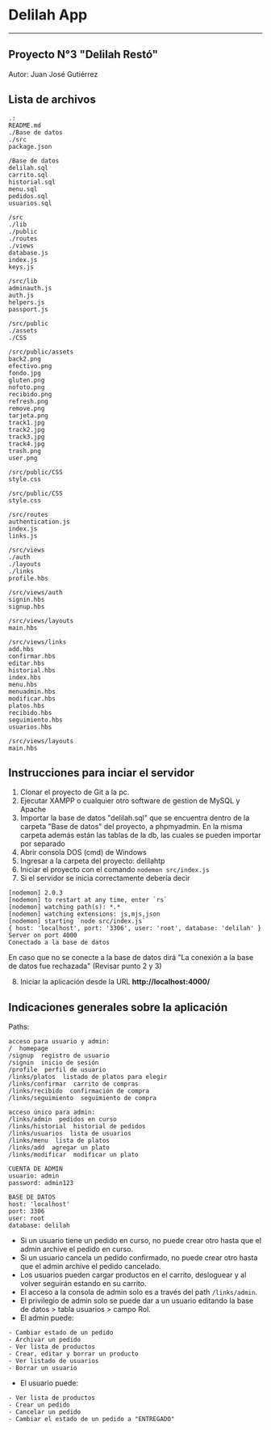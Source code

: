 # Delilah App
---

## Proyecto N°3 "Delilah Restó" 

Autor: Juan José Gutiérrez

Lista de archivos
-----
```
.:
README.md
./Base de datos
./src
package.json

```
```
/Base de datos
delilah.sql
carrito.sql
historial.sql
menu.sql
pedidos.sql
usuarios.sql
```
```
/src
./lib
./public
./routes
./views
database.js
index.js
keys.js
```
```
/src/lib
adminauth.js
auth.js
helpers.js
passport.js
```
```
/src/public
./assets
./CSS
```
```
/src/public/assets
back2.png
efectivo.png
fondo.jpg
gluten.png
nofoto.png
recibido.png
refresh.png
remove.png
tarjeta.png
track1.jpg
track2.jpg
track3.jpg
track4.jpg
trash.png
user.png
```
```
/src/public/CSS
style.css
```
```
/src/public/CSS
style.css
```
```
/src/routes
authentication.js
index.js
links.js
```
```
/src/views
./auth
./layouts
./links
profile.hbs
```
```
/src/views/auth
signin.hbs
signup.hbs
```
```
/src/views/layouts
main.hbs
```
```
/src/views/links
add.hbs
confirmar.hbs
editar.hbs
historial.hbs
index.hbs
menu.hbs
menuadmin.hbs
modificar.hbs
platos.hbs
recibido.hbs
seguimiento.hbs
usuarios.hbs
```
```
/src/views/layouts
main.hbs
```

Instrucciones para inciar el servidor
-----
1. Clonar el proyecto de Git a la pc.
2. Ejecutar XAMPP o cualquier otro software de gestion de MySQL y Apache
3. Importar la base de datos "delilah.sql" que se encuentra dentro de la carpeta "Base de datos" del proyecto, a phpmyadmin.
   En la misma carpeta además están las tablas de la db, las cuales se pueden importar por separado
4. Abrir consola DOS (cmd) de Windows
5. Ingresar a la carpeta del proyecto: delilahtp
6. Iniciar el proyecto con el comando `nodemon src/index.js`
7. Si el servidor se inicia correctamente debería decir 
```
[nodemon] 2.0.3
[nodemon] to restart at any time, enter `rs`
[nodemon] watching path(s): *.*
[nodemon] watching extensions: js,mjs,json
[nodemon] starting `node src/index.js`
{ host: 'localhost', port: '3306', user: 'root', database: 'delilah' }
Server on port 4000
Conectado a la base de datos
```
En caso que no se conecte a la base de datos dirá "La conexión a la base de datos fue rechazada" (Revisar punto 2 y 3)

8. Iniciar la aplicación desde la URL **http://localhost:4000/**

Indicaciones generales sobre la aplicación
-----
Paths:
```
acceso para usuario y admin:
/  homepage
/signup  registro de usuario
/signin  inicio de sesión
/profile  perfil de usuario
/links/platos  listado de platos para elegir
/links/confirmar  carrito de compras
/links/recibido  confirmación de compra
/links/seguimiento  seguimiento de compra

acceso único para admin:
/links/admin  pedidos en curso
/links/historial  historial de pedidos
/links/usuarios  lista de usuarios
/links/menu  lista de platos
/links/add  agregar un plato
/links/modificar  modificar un plato
```

```
CUENTA DE ADMIN
usuario: admin
password: admin123
```
```
BASE DE DATOS
host: 'localhost'
port: 3306
user: root
database: delilah
```


* Si un usuario tiene un pedido en curso, no puede crear otro hasta que el admin archive el pedido en curso.
* Si un usuario cancela un pedido confirmado, no puede crear otro hasta que el admin archive el pedido cancelado.
* Los usuarios pueden cargar productos en el carrito, desloguear y al volver seguirán estando en su carrito.
* El acceso a la consola de admin solo es a través del path `/links/admin`.
* El privilegio de admin solo se puede dar a un usuario editando la base de datos > tabla usuarios > campo Rol.
* El admin puede:
```
- Cambiar estado de un pedido
- Archivar un pedido
- Ver lista de productos
- Crear, editar y borrar un producto
- Ver listado de usuarios
- Borrar un usuario
```
* El usuario puede:
```
- Ver lista de productos
- Crear un pedido
- Cancelar un pedido
- Cambiar el estado de un pedido a "ENTREGADO"
```
